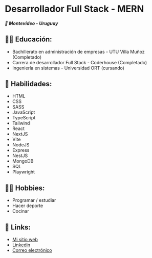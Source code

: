 <h1>Desarrollador Full Stack - MERN</br></h1>
<h5>📍 Montevideo - Uruguay</h5>

<h2>
  👨‍🎓 Educación:
</h2>

<ul>
  <li>Bachillerato en administración de empresas - UTU Villa Muñoz (Completado)</li>
  <li>Carrera de desarrollador Full Stack - Coderhouse (Completado)</li>
  <li>Ingeniería en sistemas - Universidad ORT (cursando)</li>
</ul>

<h2>
  🎯 Habilidades:
</h2>

<ul>
  <li>HTML</li>
  <li>CSS</li>
  <li>SASS</li>
  <li>JavaScript</li>
  <li>TypeScript</li>
  <li>Tailwind</li>
  <li>React</li>
  <li>NextJS</li>
  <li>Vite</li>
  <li>NodeJS</li>
  <li>Express</li>
  <li>NestJS</li>
  <li>MongoDB</li>
  <li>SQL</li>
  <li>Playwright</li>
</ul>

<h2>
  🤾‍♀️ Hobbies:
</h2>

<ul>
  <li>Programar / estudiar</li>
  <li>Hacer deporte</li>
  <li>Cocinar</li>
</ul>

<h2>
  🔗 Links:
</h2>

<ul>
  <li><a target="_blank" href="https://santiagolarrosa.tech">Mi sitio web</a></li>
  <li><a target="_blank" href="https://www.linkedin.com/in/santiago-larrosa-bauz%C3%A1-99b740251/">Linkedin</a></li>
  <li><a target="_blank" href="mailto:bauzalarrosasantiago@gmail.com">Correo electrónico</a></li>
</ul>




